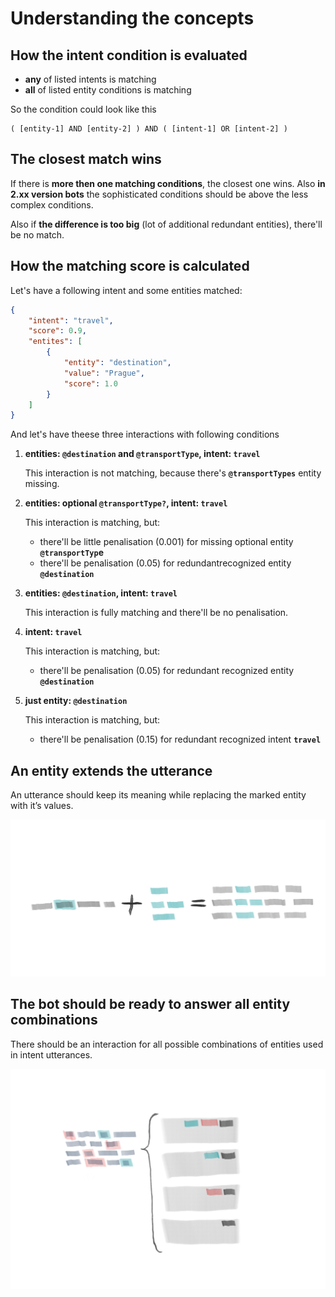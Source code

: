 # Understanding the concepts

## How the intent condition is evaluated

- **any** of listed intents is matching
- **all** of listed entity conditions is matching

So the condition could look like this

```
( [entity-1] AND [entity-2] ) AND ( [intent-1] OR [intent-2] )
```

## The closest match wins

If there is **more then one matching conditions**, the closest one wins. Also **in 2.xx version bots** the sophisticated conditions should be above the less complex conditions.

Also if **the difference is too big** (lot of additional redundant entities), there'll be no match.

## How the matching score is calculated

Let's have a following intent and some entities matched:

```json
{
    "intent": "travel",
    "score": 0.9,
    "entites": [
        {
            "entity": "destination",
            "value": "Prague",
            "score": 1.0
        }
    ]
}
```

And let's have theese three interactions with following conditions

1. **entities: `@destination` and `@transportType`, intent: `travel`**

    This interaction is not matching, because there's **`@transportTypes`** entity missing.

2. **entities: optional `@transportType?`, intent: `travel`**

    This interaction is matching, but:

    - there'll be little penalisation (0.001) for missing optional entity **`@transportTyp`e**
    - there'll be penalisation (0.05) for redundantrecognized entity **`@destination`**

3. **entities: `@destination`, intent: `travel`**

    This interaction is fully matching and there'll be no penalisation.

4. **intent: `travel`**

    This interaction is matching, but:

    - there'll be penalisation (0.05) for redundant recognized entity **`@destination`**

5. **just entity: `@destination`**

    This interaction is matching, but:

    - there'll be penalisation (0.15) for redundant recognized intent **`travel`**

## An entity extends the utterance

An utterance should keep its meaning while replacing the marked entity with it’s values.

![intent and entities](./intentandentities.png)

## The bot should be ready to answer all entity combinations

There should be an interaction for all possible combinations of entities used in intent utterances.

![covering the intent with interactions](./covering.png)